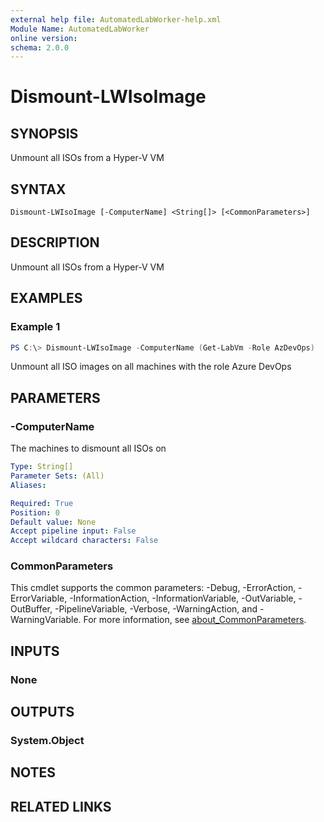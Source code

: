 ```yaml
---
external help file: AutomatedLabWorker-help.xml
Module Name: AutomatedLabWorker
online version:
schema: 2.0.0
---
```


# Dismount-LWIsoImage

## SYNOPSIS
Unmount all ISOs from a Hyper-V VM

## SYNTAX

```
Dismount-LWIsoImage [-ComputerName] <String[]> [<CommonParameters>]
```

## DESCRIPTION
Unmount all ISOs from a Hyper-V VM

## EXAMPLES

### Example 1
```powershell
PS C:\> Dismount-LWIsoImage -ComputerName (Get-LabVm -Role AzDevOps)
```

Unmount all ISO images on all machines with the role Azure DevOps

## PARAMETERS

### -ComputerName
The machines to dismount all ISOs on

```yaml
Type: String[]
Parameter Sets: (All)
Aliases:

Required: True
Position: 0
Default value: None
Accept pipeline input: False
Accept wildcard characters: False
```

### CommonParameters
This cmdlet supports the common parameters: -Debug, -ErrorAction, -ErrorVariable, -InformationAction, -InformationVariable, -OutVariable, -OutBuffer, -PipelineVariable, -Verbose, -WarningAction, and -WarningVariable. For more information, see [about_CommonParameters](http://go.microsoft.com/fwlink/?LinkID=113216).

## INPUTS

### None

## OUTPUTS

### System.Object
## NOTES

## RELATED LINKS
